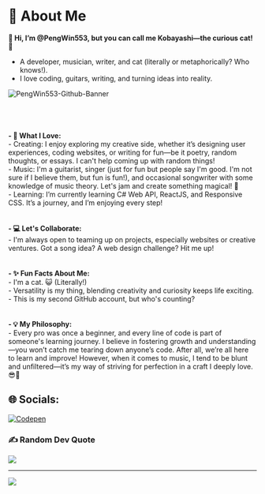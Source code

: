 # 💫 About Me  
**👋 Hi, I’m @PengWin553, but you can call me **Kobayashi**—the curious cat! 🐾** <br>
- A developer, musician, writer, and cat (literally or metaphorically? Who knows!).  <br>
- I love coding, guitars, writing, and turning ideas into reality. <br>

![PengWin553-Github-Banner](https://github.com/user-attachments/assets/39c5b05c-c6e2-4c98-a30e-610ca828751d)<br><br><br><br><br>**- 🎨 What I Love:**<br>  - Creating: I enjoy exploring my creative side, whether it’s designing user experiences, coding websites, or writing for fun—be it poetry, random thoughts, or essays. I can't help coming up with random things!<br>  - Music: I'm a guitarist, singer (just for fun but people say I'm good. I'm not sure if I believe them, but fun is fun!), and occasional songwriter with some knowledge of music theory. Let's jam and create something magical! 🎸<br> - Learning: I’m currently learning C# Web API, ReactJS, and Responsive CSS. It’s a journey, and I’m enjoying every step!<br><br>  <br>**- 💻 Let's Collaborate:**<br>  - I'm always open to teaming up on projects, especially websites or creative ventures. Got a song idea? A web design challenge? Hit me up!<br><br><br>**- ✨ Fun Facts About Me:**<br>  - I'm a cat. 😺 (Literally!)<br>  - Versatility is my thing, blending creativity and curiosity keeps life exciting.<br>  - This is my second GitHub account, but who's counting?<br>    <br><br>**- 💡 My Philosophy:**<br>  - Every pro was once a beginner, and every line of code is part of someone's learning journey. I believe in fostering growth and understanding—you won’t catch me tearing down anyone’s code. After all, we’re all here to learn and improve! However, when it comes to music, I tend to be blunt and unfiltered—it’s my way of striving for perfection in a craft I deeply love. 😎🎸


## 🌐 Socials:
[![Codepen](https://img.shields.io/badge/Codepen-000000?style=for-the-badge&logo=codepen&logoColor=white)](https://codepen.io/PengWin553) 

### ✍️ Random Dev Quote
![](https://quotes-github-readme.vercel.app/api?type=horizontal&theme=radical)

---
[![](https://visitcount.itsvg.in/api?id=PengWin553&icon=10&color=0)](https://visitcount.itsvg.in)

<!-- Proudly created with GPRM ( https://gprm.itsvg.in ) -->
